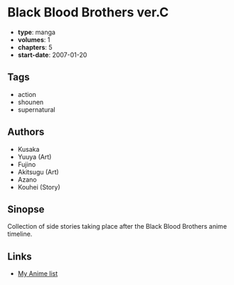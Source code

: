 # Black Blood Brothers ver.C

-   **type**: manga
-   **volumes**: 1
-   **chapters**: 5
-   **start-date**: 2007-01-20

## Tags

-   action
-   shounen
-   supernatural

## Authors

-   Kusaka
-   Yuuya (Art)
-   Fujino
-   Akitsugu (Art)
-   Azano
-   Kouhei (Story)

## Sinopse

Collection of side stories taking place after the Black Blood Brothers anime timeline.

## Links

-   [My Anime list](https://myanimelist.net/manga/4174/Black_Blood_Brothers_verC)
